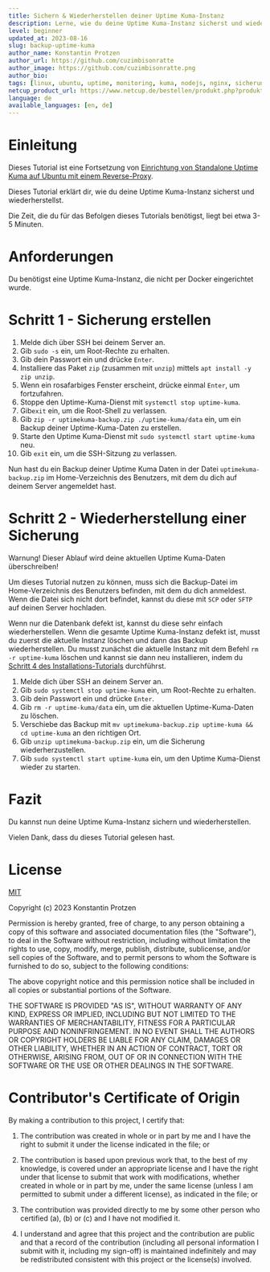 ```yaml
---
title: Sichern & Wiederherstellen deiner Uptime Kuma-Instanz
description: Lerne, wie du deine Uptime Kuma-Instanz sicherst und wiederherstellst.
level: beginner
updated_at: 2023-08-16
slug: backup-uptime-kuma
author_name: Konstantin Protzen
author_url: https://github.com/cuzimbisonratte
author_image: https://github.com/cuzimbisonratte.png
author_bio:
tags: [linux, ubuntu, uptime, monitoring, kuma, nodejs, nginx, sicherung, wiederherstellung, backup, restore]
netcup_product_url: https://www.netcup.de/bestellen/produkt.php?produkt=2991
language: de
available_languages: [en, de]
---
```


# Einleitung

Dieses Tutorial ist eine Fortsetzung von [Einrichtung von Standalone Uptime Kuma auf Ubuntu mit einem Reverse-Proxy](https://community.netcup.com/de/tutorials/ubuntu-uptime-kuma-standalone-installation).

Dieses Tutorial erklärt dir, wie du deine Uptime Kuma-Instanz sicherst und wiederherstellst.

Die Zeit, die du für das Befolgen dieses Tutorials benötigst, liegt bei etwa 3-5 Minuten.

# Anforderungen

Du benötigst eine Uptime Kuma-Instanz, die nicht per Docker eingerichtet wurde.

# Schritt 1 - Sicherung erstellen

1. Melde dich über SSH bei deinem Server an.
2. Gib `sudo -s` ein, um Root-Rechte zu erhalten.
3. Gib dein Passwort ein und drücke `Enter`.
4. Installiere das Paket `zip` (zusammen mit `unzip`) mittels `apt install -y zip unzip`.
5. Wenn ein rosafarbiges Fenster erscheint, drücke einmal `Enter`, um fortzufahren.
6. Stoppe den Uptime-Kuma-Dienst mit `systemctl stop uptime-kuma`.
7. Gib`exit` ein, um die Root-Shell zu verlassen.
8. Gib `zip -r uptimekuma-backup.zip ./uptime-kuma/data` ein, um ein Backup deiner Uptime-Kuma-Daten zu erstellen.
9. Starte den Uptime Kuma-Dienst mit `sudo systemctl start uptime-kuma` neu.
10. Gib `exit` ein, um die SSH-Sitzung zu verlassen.

Nun hast du ein Backup deiner Uptime Kuma Daten in der Datei `uptimekuma-backup.zip` im Home-Verzeichnis des Benutzers, mit dem du dich auf deinem Server angemeldet hast.

# Schritt 2 - Wiederherstellung einer Sicherung

Warnung! Dieser Ablauf wird deine aktuellen Uptime Kuma-Daten überschreiben!

Um dieses Tutorial nutzen zu können, muss sich die Backup-Datei im Home-Verzeichnis des Benutzers befinden, mit dem du dich anmeldest. Wenn die Datei sich nicht dort befindet, kannst du diese mit `SCP` oder `SFTP` auf deinen Server hochladen.

Wenn nur die Datenbank defekt ist, kannst du diese sehr einfach wiederherstellen.
Wenn die gesamte Uptime Kuma-Instanz defekt ist, musst du zuerst die aktuelle Instanz löschen und dann das Backup wiederherstellen. Du musst zunächst die aktuelle Instanz mit dem Befehl `rm -r uptime-kuma` löschen und kannst sie dann neu installieren, indem du [Schritt 4 des Installations-Tutorials](https://community.netcup.com/de/tutorials/ubuntu-uptime-kuma-standalone-installation#step-4---installing-uptime-kuma) durchführst.

1. Melde dich über SSH an deinem Server an.
2. Gib `sudo systemctl stop uptime-kuma` ein, um Root-Rechte zu erhalten.
3. Gib dein Passwort ein und drücke `Enter`.
4. Gib `rm -r uptime-kuma/data` ein, um die aktuellen Uptime-Kuma-Daten zu löschen.
5. Verschiebe das Backup mit `mv uptimekuma-backup.zip uptime-kuma && cd uptime-kuma` an den richtigen Ort.
6. Gib `unzip uptimekuma-backup.zip` ein, um die Sicherung wiederherzustellen.
7. Gib `sudo systemctl start uptime-kuma` ein, um den Uptime Kuma-Dienst wieder zu starten.

# Fazit

Du kannst nun deine Uptime Kuma-Instanz sichern und wiederherstellen.

Vielen Dank, dass du dieses Tutorial gelesen hast.

# License

[MIT](https://github.com/netcup-community/community-tutorials/blob/main/LICENSE)

Copyright (c) 2023 Konstantin Protzen

Permission is hereby granted, free of charge, to any person obtaining a copy of this software and associated documentation files (the "Software"), to deal in the Software without restriction, including without limitation the rights to use, copy, modify, merge, publish, distribute, sublicense, and/or sell copies of the Software, and to permit persons to whom the Software is furnished to do so, subject to the following conditions:

The above copyright notice and this permission notice shall be included in all copies or substantial portions of the Software.

THE SOFTWARE IS PROVIDED "AS IS", WITHOUT WARRANTY OF ANY KIND, EXPRESS OR IMPLIED, INCLUDING BUT NOT LIMITED TO THE WARRANTIES OF MERCHANTABILITY, FITNESS FOR A PARTICULAR PURPOSE AND NONINFRINGEMENT. IN NO EVENT SHALL THE AUTHORS OR COPYRIGHT HOLDERS BE LIABLE FOR ANY CLAIM, DAMAGES OR OTHER LIABILITY, WHETHER IN AN ACTION OF CONTRACT, TORT OR OTHERWISE, ARISING FROM, OUT OF OR IN CONNECTION WITH THE SOFTWARE OR THE USE OR OTHER DEALINGS IN THE SOFTWARE.

# Contributor's Certificate of Origin

By making a contribution to this project, I certify that:

1.  The contribution was created in whole or in part by me and I have the right to submit it under the license indicated in the file; or

2.  The contribution is based upon previous work that, to the best of my knowledge, is covered under an appropriate license and I have the right under that license to submit that work with modifications, whether created in whole or in part by me, under the same license (unless I am permitted to submit under a different license), as indicated in the file; or

3.  The contribution was provided directly to me by some other person who certified (a), (b) or (c) and I have not modified it.

4.  I understand and agree that this project and the contribution are public and that a record of the contribution (including all personal information I submit with it, including my sign-off) is maintained indefinitely and may be redistributed consistent with this project or the license(s) involved.
